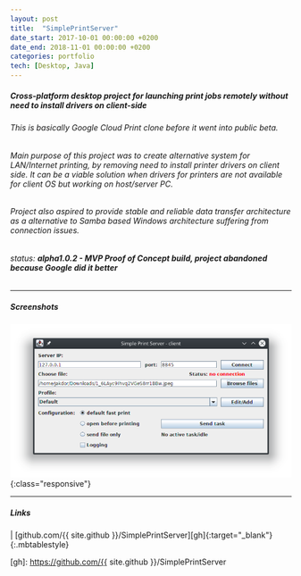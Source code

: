 ```yaml
---
layout: post
title:  "SimplePrintServer"
date_start: 2017-10-01 00:00:00 +0200 
date_end: 2018-11-01 00:00:00 +0200
categories: portfolio
tech: [Desktop, Java]
---
```

##### Cross-platform desktop project for launching print jobs remotely without need to install drivers on client-side

###### This is basically Google Cloud Print clone before it went into public beta. 

###### Main purpose of this project was to create alternative system for LAN/Internet printing, by removing need to install printer drivers on client side. It can be a viable solution when drivers for printers are not available for client OS but working on host/server PC. 

###### Project also aspired to provide stable and reliable data transfer architecture as a alternative to Samba based Windows architecture suffering from connection issues.

###### status: **alpha1.0.2 - MVP Proof of Concept build, project abandoned because Google did it better**

---
##### Screenshots

![](/assets/portfolio/sps1.png){:class="responsive"}

---
##### Links

<a href="https://github.com/{{ site.github }}/SimplePrintServer" target="_blank"><i class="fa fa-github fa-5x" style="color: black"></i></a> | [github.com/{{ site.github }}/SimplePrintServer][gh]{:target="_blank"}
{:.mbtablestyle}

[//]: links:
[gh]: https://github.com/{{ site.github }}/SimplePrintServer
